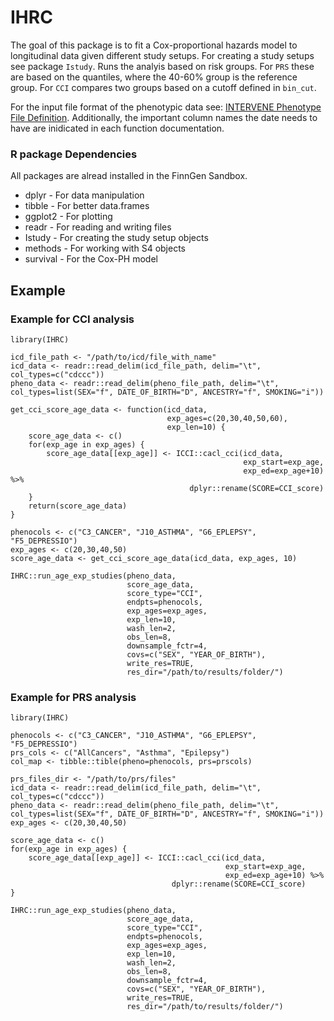 # IHRC

<!-- badges: start -->
<!-- badges: end -->

The goal of this package is to fit a Cox-proportional hazards model to longitudinal data given different study setups. For creating a study setups see package `Istudy`. Runs the analyis based on risk groups. For `PRS` these are based on the quantiles, where the 40-60% group is the reference group. For `CCI` compares two groups based on a cutoff defined in `bin_cut`.

For the input file format of the phenotypic data see: [INTERVENE Phenotype File Definition](https://docs.google.com/document/d/1GbZszpPeyf-hyb0V_YDx828YbM7woh8OBJhvzkEwo2g/edit). Additionally, the important column names the date needs to have are inidicated in each function documentation.

### R package Dependencies
 All packages are alread installed in the FinnGen Sandbox.
 
- dplyr - For data manipulation
- tibble - For better data.frames
- ggplot2 - For plotting
- readr - For reading and writing files
- Istudy - For creating the study setup objects
- methods - For working with S4 objects
- survival - For the Cox-PH model

## Example
### Example for CCI analysis
```{r example}
library(IHRC)

icd_file_path <- "/path/to/icd/file_with_name"
icd_data <- readr::read_delim(icd_file_path, delim="\t", col_types=c("cdccc"))
pheno_data <- readr::read_delim(pheno_file_path, delim="\t", col_types=list(SEX="f", DATE_OF_BIRTH="D", ANCESTRY="f", SMOKING="i"))

get_cci_score_age_data <- function(icd_data,
                                   exp_ages=c(20,30,40,50,60),
                                   exp_len=10) {
    score_age_data <- c()
    for(exp_age in exp_ages) {
        score_age_data[[exp_age]] <- ICCI::cacl_cci(icd_data,
                                                    exp_start=exp_age,
                                                    exp_ed=exp_age+10) %>%
                                        dplyr::rename(SCORE=CCI_score)
    }
    return(score_age_data)
}

phenocols <- c("C3_CANCER", "J10_ASTHMA", "G6_EPLEPSY", "F5_DEPRESSIO")
exp_ages <- c(20,30,40,50)
score_age_data <- get_cci_score_age_data(icd_data, exp_ages, 10)

IHRC::run_age_exp_studies(pheno_data,
                          score_age_data,
                          score_type="CCI",
                          endpts=phenocols,
                          exp_ages=exp_ages,
                          exp_len=10,
                          wash_len=2,
                          obs_len=8,
                          downsample_fctr=4,
                          covs=c("SEX", "YEAR_OF_BIRTH"),
                          write_res=TRUE,
                          res_dir="/path/to/results/folder/")
```

### Example for PRS analysis

```{r example}
library(IHRC)

phenocols <- c("C3_CANCER", "J10_ASTHMA", "G6_EPLEPSY", "F5_DEPRESSIO")
prs_cols <- c("AllCancers", "Asthma", "Epilepsy")
col_map <- tibble::tible(pheno=phenocols, prs=prscols)

prs_files_dir <- "/path/to/prs/files"
icd_data <- readr::read_delim(icd_file_path, delim="\t", col_types=c("cdccc"))
pheno_data <- readr::read_delim(pheno_file_path, delim="\t", col_types=list(SEX="f", DATE_OF_BIRTH="D", ANCESTRY="f", SMOKING="i"))
exp_ages <- c(20,30,40,50)

score_age_data <- c()
for(exp_age in exp_ages) {
    score_age_data[[exp_age]] <- ICCI::cacl_cci(icd_data,
                                                exp_start=exp_age,
                                                exp_ed=exp_age+10) %>%
                                    dplyr::rename(SCORE=CCI_score)
}

IHRC::run_age_exp_studies(pheno_data,
                          score_age_data,
                          score_type="CCI",
                          endpts=phenocols,
                          exp_ages=exp_ages,
                          exp_len=10,
                          wash_len=2,
                          obs_len=8,
                          downsample_fctr=4,
                          covs=c("SEX", "YEAR_OF_BIRTH"),
                          write_res=TRUE,
                          res_dir="/path/to/results/folder/")
```